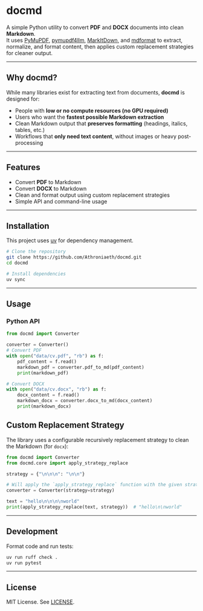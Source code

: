# docmd

A simple Python utility to convert **PDF** and **DOCX** documents into clean **Markdown**.  
It uses [PyMuPDF](https://github.com/pymupdf/PyMuPDF), [pymupdf4llm](https://github.com/pymupdf/RAG), [MarkItDown](https://github.com/microsoft/markitdown), and [mdformat](https://github.com/executablebooks/mdformat) to extract, normalize, and format content, then applies custom replacement strategies for cleaner output.

---

## Why docmd?

While many libraries exist for extracting text from documents, **docmd** is designed for:

* People with **low or no compute resources (no GPU required)**
* Users who want the **fastest possible Markdown extraction**
* Clean Markdown output that **preserves formatting** (headings, italics, tables, etc.)
* Workflows that **only need text content**, without images or heavy post-processing

---

## Features

* Convert **PDF** to Markdown
* Convert **DOCX** to Markdown
* Clean and format output using custom replacement strategies
* Simple API and command-line usage

---

## Installation

This project uses [uv](https://docs.astral.sh/uv/) for dependency management.

```bash
# Clone the repository
git clone https://github.com/Athroniaeth/docmd.git
cd docmd

# Install dependencies
uv sync
```

---

## Usage

### Python API

```python
from docmd import Converter

converter = Converter()
# Convert PDF
with open("data/cv.pdf", "rb") as f:
    pdf_content = f.read()
    markdown_pdf = converter.pdf_to_md(pdf_content)
    print(markdown_pdf)

# Convert DOCX
with open("data/cv.docx", "rb") as f:
    docx_content = f.read()
    markdown_docx = converter.docx_to_md(docx_content)
    print(markdown_docx)
```

## Custom Replacement Strategy

The library uses a configurable recursively replacement strategy to clean the Markdown (for `docx`):

```python
from docmd import Converter
from docmd.core import apply_strategy_replace

strategy = {"\n\n\n": "\n\n"}

# Will apply the `apply_strategy_replace` function with the given strategy
converter = Converter(strategy=strategy)

text = "hello\n\n\n\nworld"
print(apply_strategy_replace(text, strategy))  # "hello\n\nworld"
```

---

## Development

Format code and run tests:

```bash
uv run ruff check .
uv run pytest
```

---

## License

MIT License. See [LICENSE](./LICENSE).
